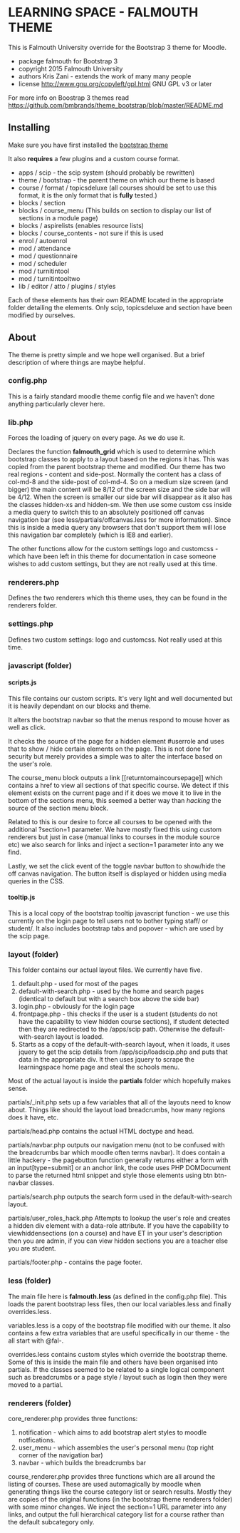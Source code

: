 LEARNING SPACE - FALMOUTH THEME
===============================

This is Falmouth University override for the Bootstrap 3 theme for Moodle.

* package   falmouth for Bootstrap 3
* copyright 2015 Falmouth University
* authors   Kris Zani - extends the work of many many people
* license   http://www.gnu.org/copyleft/gpl.html GNU GPL v3 or later

For more info on Boostrap 3 themes read
https://github.com/bmbrands/theme_bootstrap/blob/master/README.md

Installing
----------
Make sure you have first installed the [bootstrap theme](https://github.com/bmbrands/theme_bootstrap/)

It also **requires** a few plugins and a custom course format.
* apps / scip - the scip system (should probably be rewritten)
* theme / bootstrap - the parent theme on which our theme is based
* course / format / topicsdeluxe (all courses should be set to use this format, it is the only format that is **fully** tested.)
* blocks / section
* blocks / course_menu (This builds on section to display our list of sections in a module page)
* blocks / aspirelists (enables resource lists)
* blocks / course_contents - not sure if this is used
* enrol / autoenrol
* mod / attendance
* mod / questionnaire
* mod / scheduler
* mod / turnitintool
* mod / turnitintooltwo
* lib / editor / atto / plugins / styles

Each of these elements has their own README located in the appropriate folder detailing the elements.  Only scip, topicsdeluxe and section have been modified by ourselves.

About
-----
The theme is pretty simple and we hope well organised.  But a brief description of where things are maybe helpful.

### config.php
This is a fairly standard moodle theme config file and we haven't done anything particularly clever here.

### lib.php
Forces the loading of jquery on every page. As we do use it.

Declares the function **falmouth_grid** which is used to determine which bootstrap classes to apply to a layout based on the regions it has.  This was copied from the parent bootstrap theme and modified.  Our theme has two real regions - content and side-post.  Normally the content has a class of col-md-8 and the side-post of col-md-4.  So on a medium size screen (and bigger) the main content will be 8/12 of the screen size and the side bar will be 4/12.  When the screen is smaller our side bar will disappear as it also has the classes hidden-xs and hidden-sm.  We then use some custom css inside a media query to switch this to an absolutely positioned off canvas navigation bar (see less/partials/offcanvas.less for more information).  Since this is inside a media query any browsers that don't support them will lose this navigation bar completely (which is IE8 and earlier).

The other functions allow for the custom settings logo and customcss - which have been left in this theme for documentation in case someone wishes to add custom settings, but they are not really used at this time.

### renderers.php
Defines the two renderers which this theme uses, they can be found in the renderers folder.

### settings.php
Defines two custom settings: logo and customcss.  Not really used at this time.

### javascript (folder)

#### scripts.js
This file contains our custom scripts.  It's very light and well documented but it is heavily dependant on our blocks and theme.  

It alters the bootstrap navbar so that the menus respond to mouse hover as well as click.

It checks the source of the page for a hidden element #userrole and uses that to show / hide certain elements on the page.  This is not done for security but merely provides a simple was to alter the interface based on the user's role.  

The course_menu block outputs a link [[returntomaincoursepage]] which contains a href to view all sections of that specific course.  We detect if this element exists on the current page and if it does we move it to live in the bottom of the sections menu, this seemed a better way than *hacking* the source of the section menu block.

Related to this is our desire to force all courses to be opened with the additional ?section=1 parameter.  We have mostly fixed this using custom renderers but just in case (manual links to courses in the module source etc) we also search for links and inject a section=1 parameter into any we find.

Lastly, we set the click event of the toggle navbar button to show/hide the off canvas navigation.  The button itself is displayed or hidden using media queries in the CSS.

#### tooltip.js
This is a local copy of the bootstrap tooltip javascript function - we use this currently on the login page to tell users not to bother typing staff/ or student/.  It also includes bootstrap tabs and popover - which are used by the scip page. 


### layout (folder)
This folder contains our actual layout files.  We currently have five.

1. default.php - used for most of the pages
2. default-with-search.php - used by the home and search pages (identical to default but with a search box above the side bar)
3. login.php - obviously for the login page
4. frontpage.php - this checks if the user is a student (students do not have the capability to view hidden course sections), if student detected then they are redirected to the /apps/scip path.  Otherwise the default-with-search layout is loaded.
5. Starts as a copy of the default-with-search layout, when it loads, it uses jquery to get the scip details from /app/scip/loadscip.php and puts that data in the appropriate div.  It then uses jquery to scrape the learningspace home page and steal the schools menu.

Most of the actual layout is inside the **partials** folder which hopefully makes sense.

partials/_init.php sets up a few variables that all of the layouts need to know about.  Things like should the layout load breadcrumbs, how many regions does it have, etc.

partials/head.php contains the actual HTML doctype and head.

partials/navbar.php outputs our navigation menu (not to be confused with the breadcrumbs bar which moodle often terms navbar).  It does contain a little hackery - the pagebutton function generally returns either a form with an input[type=submit] or an anchor link, the code uses PHP DOMDocument to parse the returned html snippet and style those elements using btn btn-navbar classes.

partials/search.php outputs the search form used in the default-with-search layout.

partials/user_roles_hack.php Attempts to lookup the user's role and creates a hidden div element with a data-role attribute.  If you have the capability to viewhiddensections (on a course) and have ET in your user's description then you are admin, if you can view hidden sections you are a teacher else you are student.

partials/footer.php - contains the page footer.

### less (folder)
The main file here is **falmouth.less** (as defined in the config.php file).  This loads the parent bootstrap less files, then our local variables.less and finally overrides.less.

variables.less is a copy of the bootstrap file modified with our theme.  It also contains a few extra variables that are useful specifically in our theme - the all start with @fal-.

overrides.less contains custom styles which override the bootstrap theme.  Some of this is inside the main file and others have been organised into partials.  If the classes seemed to be related to a single logical component such as breadcrumbs or a page style / layout such as login then they were moved to a partial.  


### renderers (folder)
core_renderer.php provides three functions:

1. notification - which aims to add bootstrap alert styles to moodle notfications.
2. user_menu - which assembles the user's personal menu (top right corner of the navigation bar)
3. navbar - which builds the breadcrumbs bar

course_renderer.php provides three functions which are all around the listing of courses.  These are used automagically by moodle when generating things like the course category list or search results.  Mostly they are copies of the original functions (in the bootstrap theme renderers folder) with some minor changes.  We inject the section=1 URL parameter into any links, and output the full hierarchical category list for a course rather than the default subcategory only.

